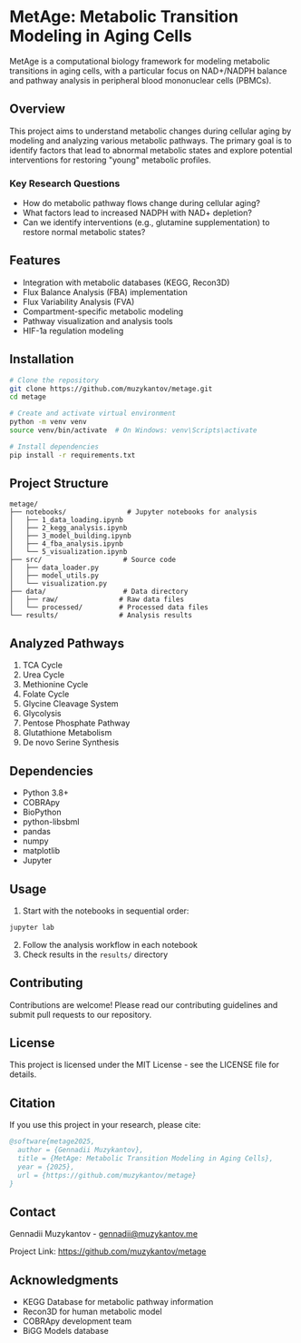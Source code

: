 # MetAge: Metabolic Transition Modeling in Aging Cells

MetAge is a computational biology framework for modeling metabolic transitions in aging cells, with a particular focus on NAD+/NADPH balance and pathway analysis in peripheral blood mononuclear cells (PBMCs).

## Overview

This project aims to understand metabolic changes during cellular aging by modeling and analyzing various metabolic pathways. The primary goal is to identify factors that lead to abnormal metabolic states and explore potential interventions for restoring "young" metabolic profiles.

### Key Research Questions
- How do metabolic pathway flows change during cellular aging?
- What factors lead to increased NADPH with NAD+ depletion?
- Can we identify interventions (e.g., glutamine supplementation) to restore normal metabolic states?

## Features

- Integration with metabolic databases (KEGG, Recon3D)
- Flux Balance Analysis (FBA) implementation
- Flux Variability Analysis (FVA)
- Compartment-specific metabolic modeling
- Pathway visualization and analysis tools
- HIF-1a regulation modeling

## Installation

```bash
# Clone the repository
git clone https://github.com/muzykantov/metage.git
cd metage

# Create and activate virtual environment
python -m venv venv
source venv/bin/activate  # On Windows: venv\Scripts\activate

# Install dependencies
pip install -r requirements.txt
```

## Project Structure

```
metage/
├── notebooks/               # Jupyter notebooks for analysis
│   ├── 1_data_loading.ipynb
│   ├── 2_kegg_analysis.ipynb
│   ├── 3_model_building.ipynb
│   ├── 4_fba_analysis.ipynb
│   └── 5_visualization.ipynb
├── src/                    # Source code
│   ├── data_loader.py
│   ├── model_utils.py
│   └── visualization.py
├── data/                   # Data directory
│   ├── raw/               # Raw data files
│   └── processed/         # Processed data files
└── results/               # Analysis results
```

## Analyzed Pathways

1. TCA Cycle
2. Urea Cycle
3. Methionine Cycle
4. Folate Cycle
5. Glycine Cleavage System
6. Glycolysis
7. Pentose Phosphate Pathway
8. Glutathione Metabolism
9. De novo Serine Synthesis

## Dependencies

- Python 3.8+
- COBRApy
- BioPython
- python-libsbml
- pandas
- numpy
- matplotlib
- Jupyter

## Usage

1. Start with the notebooks in sequential order:
```bash
jupyter lab
```
2. Follow the analysis workflow in each notebook
3. Check results in the `results/` directory

## Contributing

Contributions are welcome! Please read our contributing guidelines and submit pull requests to our repository.

## License

This project is licensed under the MIT License - see the LICENSE file for details.

## Citation

If you use this project in your research, please cite:

```bibtex
@software{metage2025,
  author = {Gennadii Muzykantov},
  title = {MetAge: Metabolic Transition Modeling in Aging Cells},
  year = {2025},
  url = {https://github.com/muzykantov/metage}
}
```

## Contact

Gennadii Muzykantov - gennadii@muzykantov.me

Project Link: https://github.com/muzykantov/metage

## Acknowledgments

- KEGG Database for metabolic pathway information
- Recon3D for human metabolic model
- COBRApy development team
- BiGG Models database
